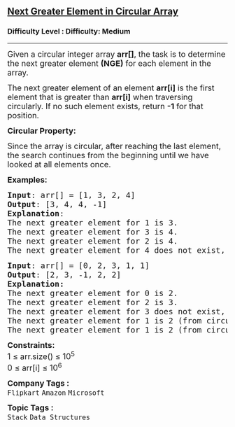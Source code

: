 <h2><a href="https://www.geeksforgeeks.org/problems/next-greater-element/1?utm_source=geeksforgeeks&utm_medium=ml_article_practice_tab&utm_campaign=article_practice_tab">Next Greater Element in Circular Array</a></h2><h3>Difficulty Level : Difficulty: Medium</h3><hr><div class="problems_problem_content__Xm_eO"><p><span style="font-size: 18px;">Given a circular integer array <strong>arr[]</strong>, the task is to determine the next greater element <strong>(NGE)</strong> for each element in the array.</span></p>
<p><span style="font-size: 18px;">The next greater element of an element <strong>arr[i]</strong> is the first element that is greater than <strong>arr[i]</strong> when traversing circularly. If no such element exists, return <strong>-1</strong> for that position.</span></p>
<p><strong><span style="font-size: 18px;">Circular Property:</span></strong></p>
<p><span style="font-size: 18px;">Since the array is circular, after reaching the last element, the search continues from the beginning until we have looked at all elements once.</span></p>
<p><span style="font-size: 18px;"><strong>Examples:&nbsp;</strong></span></p>
<pre><span style="font-size: 18px;"><strong>Input</strong>: arr[] = [1, 3, 2, 4]
<strong>Output</strong>: [3, 4, 4, -1]
<strong>Explanation</strong>:<br></span><span style="font-size: 18px;">The next greater element for 1 is 3.
The next greater element for 3 is 4.
The next greater element for 2 is 4.
The next greater element for 4 does not exist, so return -1.</span></pre>
<pre><span style="font-size: 18px;"><strong style="font-size: 18px;">Input</strong><span style="font-size: 18px;">: arr[] = [0, 2, 3, 1, 1]
</span><strong style="font-size: 18px;">Output</strong><span style="font-size: 18px;">: [2, 3, -1, 2, 2]
<strong>Explanation:
</strong>The next greater element for 0 is 2.
The next greater element for 2 is 3.
The next greater element for 3 does not exist, so return -1.
The next greater element for 1 is 2 (from circular traversal).
The next greater element for 1 is 2 (from circular traversal).</span></span></pre>
<p><span style="font-size: 18px;"><span style="font-size: 18px;"><strong>Constraints:</strong><br>1 ≤ arr.size() ≤ 10<sup>5</sup><sup><br></sup></span></span><span style="font-size: 18px;"><span style="font-size: 18px;">0 ≤ arr[i] ≤ 10<sup>6</sup></span></span></p></div><p><span style=font-size:18px><strong>Company Tags : </strong><br><code>Flipkart</code>&nbsp;<code>Amazon</code>&nbsp;<code>Microsoft</code>&nbsp;<br><p><span style=font-size:18px><strong>Topic Tags : </strong><br><code>Stack</code>&nbsp;<code>Data Structures</code>&nbsp;